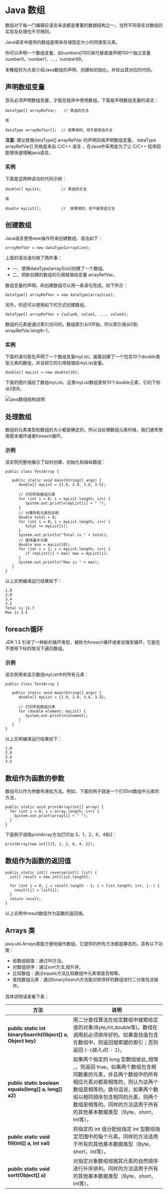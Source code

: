 
# Java 数组

数组对于每一门编辑应语言来说都是重要的数据结构之一，当然不同语言对数组的实现及处理也不尽相同。

Java语言中提供的数组是用来存储固定大小的同类型元素。

你可以声明一个数组变量，如numbers[100]来代替直接声明100个独立变量number0，number1，....，number99。

本教程将为大家介绍Java数组的声明、创建和初始化，并给出其对应的代码。

## 声明数组变量

首先必须声明数组变量，才能在程序中使用数组。下面是声明数组变量的语法：

```
dataType[] arrayRefVar;   // 首选的方法

或

dataType arrayRefVar[];  // 效果相同，但不是首选方法

```

**注意:** 建议使用dataType[] arrayRefVar 的声明风格声明数组变量。 dataType arrayRefVar[] 风格是来自 C/C++ 语言 ，在Java中采用是为了让 C/C++ 程序园能够快速理解java语言。

### 实例

下面是这两种语法的代码示例：

```
double[] myList;         // 首选的方法

或

double myList[];         //  效果相同，但不是首选方法

```

## 创建数组

Java语言使用new操作符来创建数组，语法如下：

```
arrayRefVar = new dataType[arraySize];

```

上面的语法语句做了两件事：

*   一、使用dataType[arraySize]创建了一个数组。
*   二、把新创建的数组的引用赋值给变量 arrayRefVar。

数组变量的声明，和创建数组可以用一条语句完成，如下所示：

```
dataType[] arrayRefVar = new dataType[arraySize];

```

另外，你还可以使用如下的方式创建数组。

```
dataType[] arrayRefVar = {value0, value1, ..., valuek};

```

数组的元素是通过索引访问的。数组索引从0开始，所以索引值从0到arrayRefVar.length-1。

### 实例

下面的语句首先声明了一个数组变量myList，接着创建了一个包含10个double类型元素的数组，并且把它的引用赋值给myList变量。

```
double[] myList = new double[10];

```

下面的图片描绘了数组myList。这里myList数组里有10个double元素，它的下标从0到9。

![java数组结构说明](../img/12-130Q0221Q5602.jpg)

## 处理数组

数组的元素类型和数组的大小都是确定的，所以当处理数组元素时候，我们通常使用基本循环或者foreach循环。

### 示例

该实例完整地展示了如何创建、初始化和操纵数组：

```
public class TestArray {

   public static void main(String[] args) {
      double[] myList = {1.9, 2.9, 3.4, 3.5};

      // 打印所有数组元素
      for (int i = 0; i < myList.length; i++) {
         System.out.println(myList[i] + " ");
      }
      // 计算所有元素的总和
      double total = 0;
      for (int i = 0; i < myList.length; i++) {
         total += myList[i];
      }
      System.out.println("Total is " + total);
      // 查找最大元素
      double max = myList[0];
      for (int i = 1; i < myList.length; i++) {
         if (myList[i] > max) max = myList[i];
      }
      System.out.println("Max is " + max);
   }
}

```

以上实例编译运行结果如下：

```
1.9
2.9
3.4
3.5
Total is 11.7
Max is 3.5

```

## foreach循环

JDK 1.5 引进了一种新的循环类型，被称为foreach循环或者加强型循环，它能在不使用下标的情况下遍历数组。

### 示例

该实例用来显示数组myList中的所有元素：

```
public class TestArray {

   public static void main(String[] args) {
      double[] myList = {1.9, 2.9, 3.4, 3.5};

      // 打印所有数组元素
      for (double element: myList) {
         System.out.println(element);
      }
   }
}

```

以上实例编译运行结果如下：

```
1.9
2.9
3.4
3.5

```

## 数组作为函数的参数

数组可以作为参数传递给方法。例如，下面的例子就是一个打印int数组中元素的方法。

```
public static void printArray(int[] array) {
  for (int i = 0; i < array.length; i++) {
    System.out.print(array[i] + " ");
  }
}

```

下面例子调用printArray方法打印出 3，1，2，6，4和2：

```
printArray(new int[]{3, 1, 2, 6, 4, 2});

```

## 数组作为函数的返回值

```
public static int[] reverse(int[] list) {
  int[] result = new int[list.length];

  for (int i = 0, j = result.length - 1; i < list.length; i++, j--) {
    result[j] = list[i];
  }
  return result;
}

```

以上实例中result数组作为函数的返回值。

## Arrays 类

java.util.Arrays类能方便地操作数组，它提供的所有方法都是静态的。具有以下功能：

*   给数组赋值：通过fill方法。
*   对数组排序：通过sort方法,按升序。
*   比较数组：通过equals方法比较数组中元素值是否相等。
*   查找数组元素：通过binarySearch方法能对排序好的数组进行二分查找法操作。

具体说明请查看下表：

| 方法 | 说明 |
| --- | --- |
| **public static int binarySearch(Object[] a, Object key)** | 用二分查找算法在给定数组中搜索给定值的对象(Byte,Int,double等)。数组在调用前必须排序好的。如果查找值包含在数组中，则返回搜索键的索引；否则返回 (-(_插入点_) - 1)。 |
| **public static boolean equals(long[] a, long[] a2)** | 如果两个指定的 long 型数组彼此_相等_，则返回 true。如果两个数组包含相同数量的元素，并且两个数组中的所有相应元素对都是相等的，则认为这两个数组是相等的。换句话说，如果两个数组以相同顺序包含相同的元素，则两个数组是相等的。同样的方法适用于所有的其他基本数据类型（Byte，short，Int等）。 |
| **public static void fill(int[] a, int val)** | 将指定的 int 值分配给指定 int 型数组指定范围中的每个元素。同样的方法适用于所有的其他基本数据类型（Byte，short，Int等）。 |
| **public static void sort(Object[] a)** | 对指定对象数组根据其元素的自然顺序进行升序排列。同样的方法适用于所有的其他基本数据类型（Byte，short，Int等）。 |
